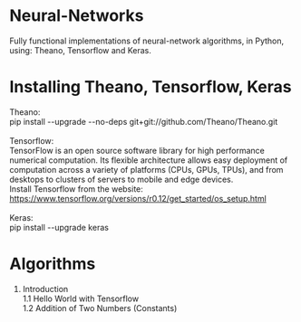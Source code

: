 # Neural-Networks
Fully functional implementations of neural-network algorithms, in Python, using: Theano, Tensorflow and Keras.

# Installing Theano, Tensorflow, Keras
Theano: </br>
pip install --upgrade --no-deps git+git://github.com/Theano/Theano.git </br>
</br>
Tensorflow: </br>
TensorFlow is an open source software library for high performance numerical computation. Its flexible architecture allows easy deployment of computation across a variety of platforms (CPUs, GPUs, TPUs), and from desktops to clusters of servers to mobile and edge devices.</br>
Install Tensorflow from the website: https://www.tensorflow.org/versions/r0.12/get_started/os_setup.html </br>
</br>
Keras: </br>
pip install --upgrade keras </br>

# Algorithms
1. Introduction </br>
1.1 Hello World with Tensorflow </br>
1.2 Addition of Two Numbers (Constants) </br>
